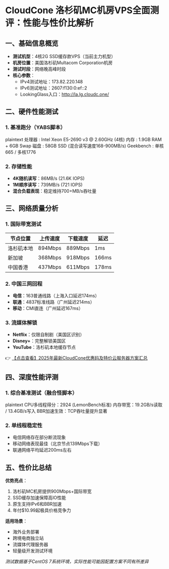 # CloudCone 洛杉矶MC机房VPS全面测评：性能与性价比解析

## 一、基础信息概览
- **测试机型**：4核2G SSD缓存款VPS（当前主力机型）
- **机房位置**：美国洛杉矶Multacom Corporation机房
- **测试时段**：网络晚高峰时段
- **核心参数**：
  - IPv4测试地址：173.82.220.148
  - IPv6测试地址：2607:f130:0:ef::2
  - LookingGlass入口：http://la.lg.cloudc.one/

## 二、硬件性能测试
### 1. 基准跑分（YABS脚本）
plaintext
处理器    : Intel Xeon E5-2690 v3 @ 2.60GHz (4核)
内存      : 1.9GB RAM + 6GB Swap
磁盘      : 58GB SSD (混合读写速度168-900MB/s)
Geekbench : 单核665 / 多核1776

### 2. 存储性能
- **4K随机读写**：86MB/s (21.6K IOPS)
- **1M顺序读写**：739MB/s (721 IOPS)
- **混合负载表现**：稳定维持700+MB/s吞吐量

## 三、网络质量分析
### 1. 国际带宽测试
| 节点位置       | 上传速度    | 下载速度    | 延迟  |
|----------------|-------------|-------------|-------|
| 洛杉矶本地     | 894Mbps     | 889Mbps     | 1ms   |
| 新加坡         | 368Mbps     | 918Mbps     | 166ms |
| 中国香港       | 437Mbps     | 611Mbps     | 178ms |

### 2. 中国三网回程
- **电信**：163普通线路（上海入口延迟174ms）
- **联通**：4837标准线路（广州延迟214ms）
- **移动**：CMI直连（广州延迟167ms）

### 3. 流媒体解锁
- **Netflix**：仅限自制剧（美国区识别）
- **Disney+**：完整解锁美国区
- **YouTube**：洛杉矶本地缓存节点

👉 [【点击查看】2025年最新CloudCone优惠码及特价云服务器方案汇总](https://bit.ly/Cloudcone)

## 四、深度性能评测
### 1. 综合基准测试（融合怪脚本）
plaintext
CPU多线程得分：2924 (LemonBench标准)
内存带宽：19.2GB/s读取 / 13.4GB/s写入
BBR加速生效：TCP吞吐量提升显著

### 2. 单线程稳定性
- 电信网络存在部分断流现象
- 移动网络表现最佳（北京节点139Mbps下载）
- 联通网络平均延迟200ms左右

## 五、性价比总结
**优势亮点**：
1. 洛杉矶MC机房提供900Mbps+国际带宽
2. SSD缓存加速保障高IO性能
3. 原生支持IPv6和BBR加速
4. 年付$10.99起极具价格竞争力

**适用场景**：
- 海外业务部署
- 跨境电商独立站
- 流媒体代理服务器
- 轻量级开发测试环境

*测试数据基于CentOS 7系统环境，实际性能可能因配置方案不同有所差异*